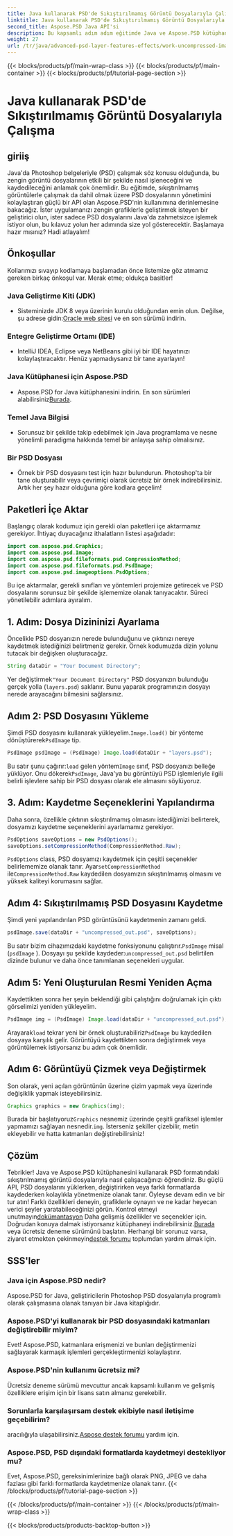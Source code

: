 ```yaml
---
title: Java kullanarak PSD'de Sıkıştırılmamış Görüntü Dosyalarıyla Çalışma
linktitle: Java kullanarak PSD'de Sıkıştırılmamış Görüntü Dosyalarıyla Çalışma
second_title: Aspose.PSD Java API'si
description: Bu kapsamlı adım adım eğitimde Java ve Aspose.PSD kütüphanesini kullanarak PSD formatındaki sıkıştırılmamış görüntü dosyalarıyla nasıl çalışılacağını öğrenin.
weight: 27
url: /tr/java/advanced-psd-layer-features-effects/work-uncompressed-image-files-psd/
---
```


{{< blocks/products/pf/main-wrap-class >}}
{{< blocks/products/pf/main-container >}}
{{< blocks/products/pf/tutorial-page-section >}}

# Java kullanarak PSD'de Sıkıştırılmamış Görüntü Dosyalarıyla Çalışma

## giriiş
Java'da Photoshop belgeleriyle (PSD) çalışmak söz konusu olduğunda, bu zengin görüntü dosyalarının etkili bir şekilde nasıl işleneceğini ve kaydedileceğini anlamak çok önemlidir. Bu eğitimde, sıkıştırılmamış görüntülerle çalışmak da dahil olmak üzere PSD dosyalarının yönetimini kolaylaştıran güçlü bir API olan Aspose.PSD'nin kullanımına derinlemesine bakacağız. İster uygulamanızı zengin grafiklerle geliştirmek isteyen bir geliştirici olun, ister sadece PSD dosyalarını Java'da zahmetsizce işlemek istiyor olun, bu kılavuz yolun her adımında size yol gösterecektir. Başlamaya hazır mısınız? Hadi atlayalım!
## Önkoşullar
Kollarımızı sıvayıp kodlamaya başlamadan önce listemize göz atmamız gereken birkaç önkoşul var. Merak etme; oldukça basitler!
### Java Geliştirme Kiti (JDK)
- Sisteminizde JDK 8 veya üzerinin kurulu olduğundan emin olun. Değilse, şu adrese gidin:[Oracle web sitesi](https://www.oracle.com/java/technologies/javase-jdk11-downloads.html) ve en son sürümü indirin.
### Entegre Geliştirme Ortamı (IDE)
- IntelliJ IDEA, Eclipse veya NetBeans gibi iyi bir IDE hayatınızı kolaylaştıracaktır. Henüz yapmadıysanız bir tane ayarlayın!
### Java Kütüphanesi için Aspose.PSD
-  Aspose.PSD for Java kütüphanesini indirin. En son sürümleri alabilirsiniz[Burada](https://releases.aspose.com/psd/java/). 
### Temel Java Bilgisi 
- Sorunsuz bir şekilde takip edebilmek için Java programlama ve nesne yönelimli paradigma hakkında temel bir anlayışa sahip olmalısınız.
### Bir PSD Dosyası
- Örnek bir PSD dosyasını test için hazır bulundurun. Photoshop'ta bir tane oluşturabilir veya çevrimiçi olarak ücretsiz bir örnek indirebilirsiniz. 
Artık her şey hazır olduğuna göre kodlara geçelim!
## Paketleri İçe Aktar
Başlangıç olarak kodumuz için gerekli olan paketleri içe aktarmamız gerekiyor. İhtiyaç duyacağınız ithalatların listesi aşağıdadır:
```java
import com.aspose.psd.Graphics;
import com.aspose.psd.Image;
import com.aspose.psd.fileformats.psd.CompressionMethod;
import com.aspose.psd.fileformats.psd.PsdImage;
import com.aspose.psd.imageoptions.PsdOptions;
```
Bu içe aktarmalar, gerekli sınıfları ve yöntemleri projemize getirecek ve PSD dosyalarını sorunsuz bir şekilde işlememize olanak tanıyacaktır. 
Süreci yönetilebilir adımlara ayıralım. 
## 1. Adım: Dosya Dizininizi Ayarlama
Öncelikle PSD dosyanızın nerede bulunduğunu ve çıktınızı nereye kaydetmek istediğinizi belirtmeniz gerekir. Örnek kodumuzda dizin yolunu tutacak bir değişken oluşturacağız.
```java
String dataDir = "Your Document Directory";
```
 Yer değiştirmek`"Your Document Directory"` PSD dosyanızın bulunduğu gerçek yolla (`layers.psd`) saklanır. Bunu yaparak programınızın dosyayı nerede arayacağını bilmesini sağlarsınız.
## Adım 2: PSD Dosyasını Yükleme
 Şimdi PSD dosyasını kullanarak yükleyelim.`Image.load()` bir yönteme dönüştürerek`PsdImage` tip.
```java
PsdImage psdImage = (PsdImage) Image.load(dataDir + "layers.psd");
```
 Bu satır şunu çağırır:`load` gelen yöntem`Image` sınıf, PSD dosyanızı belleğe yüklüyor. Onu dökerek`PsdImage`, Java'ya bu görüntüyü PSD işlemleriyle ilgili belirli işlevlere sahip bir PSD dosyası olarak ele almasını söylüyoruz.
## 3. Adım: Kaydetme Seçeneklerini Yapılandırma
Daha sonra, özellikle çıktının sıkıştırılmamış olmasını istediğimizi belirterek, dosyamızı kaydetme seçeneklerini ayarlamamız gerekiyor.
```java
PsdOptions saveOptions = new PsdOptions();
saveOptions.setCompressionMethod(CompressionMethod.Raw);
```
`PsdOptions` class, PSD dosyamızı kaydetmek için çeşitli seçenekler belirlememize olanak tanır. Ayar`setCompressionMethod` ile`CompressionMethod.Raw` kaydedilen dosyamızın sıkıştırılmamış olmasını ve yüksek kaliteyi korumasını sağlar.
## Adım 4: Sıkıştırılmamış PSD Dosyasını Kaydetme
Şimdi yeni yapılandırılan PSD görüntüsünü kaydetmenin zamanı geldi.
```java
psdImage.save(dataDir + "uncompressed_out.psd", saveOptions);
```
 Bu satır bizim cihazımızdaki kaydetme fonksiyonunu çalıştırır.`PsdImage` misal (`psdImage` ). Dosyayı şu şekilde kaydeder:`uncompressed_out.psd` belirtilen dizinde bulunur ve daha önce tanımlanan seçenekleri uygular.
## Adım 5: Yeni Oluşturulan Resmi Yeniden Açma
Kaydettikten sonra her şeyin beklendiği gibi çalıştığını doğrulamak için çıktı görselimizi yeniden yükleyelim.
```java
PsdImage img = (PsdImage) Image.load(dataDir + "uncompressed_out.psd");
```
 Arayarak`load` tekrar yeni bir örnek oluşturabiliriz`PsdImage` bu kaydedilen dosyaya karşılık gelir. Görüntüyü kaydettikten sonra değiştirmek veya görüntülemek istiyorsanız bu adım çok önemlidir.
## Adım 6: Görüntüyü Çizmek veya Değiştirmek
Son olarak, yeni açılan görüntünün üzerine çizim yapmak veya üzerinde değişiklik yapmak isteyebilirsiniz.
```java
Graphics graphics = new Graphics(img);
```
 Burada bir başlatıyoruz`Graphics` nesnemiz üzerinde çeşitli grafiksel işlemler yapmamızı sağlayan nesnedir.`img`. İsterseniz şekiller çizebilir, metin ekleyebilir ve hatta katmanları değiştirebilirsiniz!
## Çözüm
Tebrikler! Java ve Aspose.PSD kütüphanesini kullanarak PSD formatındaki sıkıştırılmamış görüntü dosyalarıyla nasıl çalışacağınızı öğrendiniz. Bu güçlü API, PSD dosyalarını yüklerken, değiştirirken veya farklı formatlarda kaydederken kolaylıkla yönetmenize olanak tanır. Öyleyse devam edin ve bir tur atın! Farklı özellikleri deneyin, grafiklerle oynayın ve ne kadar heyecan verici şeyler yaratabileceğinizi görün.
 Kontrol etmeyi unutmayın[dokümantasyon](https://reference.aspose.com/psd/java/) Daha gelişmiş özellikler ve seçenekler için. Doğrudan konuya dalmak istiyorsanız kütüphaneyi indirebilirsiniz.[Burada](https://releases.aspose.com/psd/java/) veya ücretsiz deneme sürümünü başlatın. Herhangi bir sorunuz varsa, ziyaret etmekten çekinmeyin[destek forumu](https://forum.aspose.com/c/psd/34) toplumdan yardım almak için.
## SSS'ler
### Java için Aspose.PSD nedir?
Aspose.PSD for Java, geliştiricilerin Photoshop PSD dosyalarıyla programlı olarak çalışmasına olanak tanıyan bir Java kitaplığıdır.
### Aspose.PSD'yi kullanarak bir PSD dosyasındaki katmanları değiştirebilir miyim?
Evet! Aspose.PSD, katmanlara erişmenizi ve bunları değiştirmenizi sağlayarak karmaşık işlemleri gerçekleştirmenizi kolaylaştırır.
### Aspose.PSD'nin kullanımı ücretsiz mi?
Ücretsiz deneme sürümü mevcuttur ancak kapsamlı kullanım ve gelişmiş özelliklere erişim için bir lisans satın almanız gerekebilir.
### Sorunlarla karşılaşırsam destek ekibiyle nasıl iletişime geçebilirim?
 aracılığıyla ulaşabilirsiniz.[Aspose destek forumu](https://forum.aspose.com/c/psd/34) yardım için.
### Aspose.PSD, PSD dışındaki formatlarda kaydetmeyi destekliyor mu?
Evet, Aspose.PSD, gereksinimlerinize bağlı olarak PNG, JPEG ve daha fazlası gibi farklı formatlarda kaydetmenize olanak tanır.
{{< /blocks/products/pf/tutorial-page-section >}}

{{< /blocks/products/pf/main-container >}}
{{< /blocks/products/pf/main-wrap-class >}}

{{< blocks/products/products-backtop-button >}}

